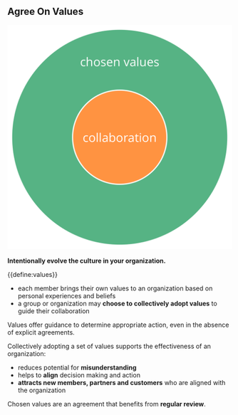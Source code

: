 ## Agree On Values

![right,fit](img/collaboration-values/chosen-values.png)

**Intentionally evolve the culture in your organization.**

{{define:values}}

-   each member brings their own values to an organization based on personal experiences and beliefs
-   a group or organization may **choose to collectively adopt values** to guide their collaboration

Values offer guidance to determine appropriate action, even in the absence of explicit agreements.

Collectively adopting a set of values supports the effectiveness of an organization:

-   reduces potential for **misunderstanding**
-   helps to **align** decision making and action
-   **attracts new members, partners and customers** who are aligned with the organization

Chosen values are an agreement that benefits from **regular review**.

